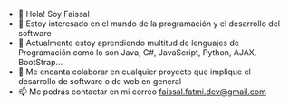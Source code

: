 - 👋 Hola! Soy Faissal
- 👀 Estoy interesado en el mundo de la programación y el desarrollo del software
- 🌱 Actualmente estoy aprendiendo multitud de lenguajes de Programación como lo son Java, C#, JavaScript, Python, AJAX, BootStrap...
- 💞️ Me encanta colaborar en cualquier proyecto que implique el desarrollo de software o de web en general
- 📫 Me podrás contactar en mi correo faissal.fatmi.dev@gmail.com
